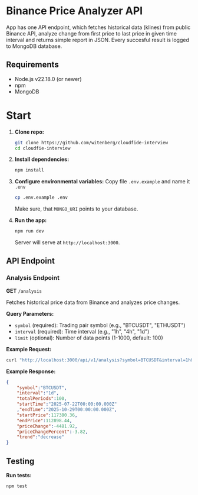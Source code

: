 # Binance Price Analyzer API

App has one API endpoint, which fetches historical data (klines) from public Binance API, analyze change from first price to last price in given time interval and returns simple report in JSON. Every succesful result is logged to MongoDB database.

## Requirements
 * Node.js v22.18.0 (or newer)
 * npm
 * MongoDB

# Start
1. **Clone repo:**
    ```bash
    git clone https://github.com/witenberg/cloudfide-interview
    cd cloudfie-interview
    ```

2. **Install dependencies:**
    ```bash
    npm install
    ```

3. **Configure environmental variables:**
    Copy file `.env.example` and name it `.env`
    ```bash
    cp .env.example .env
    ```
    Make sure, that `MONGO_URI` points to your database.

4. **Run the app:**
    ```bash
    npm run dev
    ```
    Server will serve at `http://localhost:3000`.

## API Endpoint

### Analysis Endpoint
**GET** `/analysis`

Fetches historical price data from Binance and analyzes price changes.

**Query Parameters:**
- `symbol` (required): Trading pair symbol (e.g., "BTCUSDT", "ETHUSDT")
- `interval` (required): Time interval (e.g., "1h", "4h", "1d")
- `limit` (optional): Number of data points (1-1000, default: 100)

**Example Request:**
```bash
curl "http://localhost:3000/api/v1/analysis?symbol=BTCUSDT&interval=1h&limit=24"
```

**Example Response:**
```json
{
    "symbol":"BTCUSDT",
    "interval":"1d",
    "totalPeriods":100,
    "startTime":"2025-07-22T00:00:00.000Z"
    ,"endTime":"2025-10-29T00:00:00.000Z",
    "startPrice":117380.36,
    "endPrice":112898.44,
    "priceChange":-4481.92,
    "priceChangePercent":-3.82,
    "trend":"decrease"
}
```

## Testing

**Run tests:**
```bash
npm test
```
